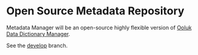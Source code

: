 # Open Source Metadata Repository

Metadata Manager will be an open-source highly flexible version of [Ooluk Data Dictionary Manager](http://www.ooluk.com/).

See the [develop](https://github.com/ooluk/mdm/tree/develop) branch.
